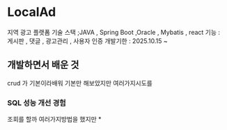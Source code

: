 # LocalAd
지역 광고 플랫폼
기술 스택 ;JAVA , Spring Boot ,Oracle  , Mybatis , react
기능 : 게시판 , 댓글 , 광고관리 , 사용자 인증
개발기한 : 2025.10.15 ~
## 개발하면서 배운 것
crud 가 기본이라배워 기본만 해보았지만  여러가지시도를


### SQL 성능 개선 경험
조회를 할까 여러가지방법을 했지만  *


